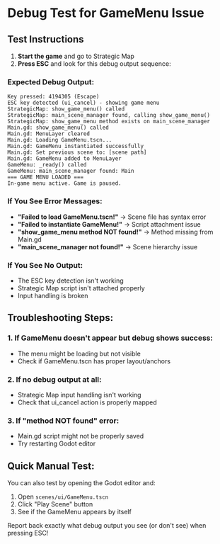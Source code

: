 # Debug Test for GameMenu Issue

## Test Instructions

1. **Start the game** and go to Strategic Map
2. **Press ESC** and look for this debug output sequence:

### Expected Debug Output:
```
Key pressed: 4194305 (Escape)
ESC key detected (ui_cancel) - showing game menu
StrategicMap: show_game_menu() called
StrategicMap: main_scene_manager found, calling show_game_menu()
StrategicMap: show_game_menu method exists on main_scene_manager
Main.gd: show_game_menu() called
Main.gd: MenuLayer cleared
Main.gd: Loading GameMenu.tscn...
Main.gd: GameMenu instantiated successfully
Main.gd: Set previous scene to: [scene path]
Main.gd: GameMenu added to MenuLayer
GameMenu: _ready() called
GameMenu: main_scene_manager found: Main
=== GAME MENU LOADED ===
In-game menu active. Game is paused.
```

### If You See Error Messages:
- **"Failed to load GameMenu.tscn!"** → Scene file has syntax error
- **"Failed to instantiate GameMenu!"** → Script attachment issue
- **"show_game_menu method NOT found!"** → Method missing from Main.gd
- **"main_scene_manager not found!"** → Scene hierarchy issue

### If You See No Output:
- The ESC key detection isn't working
- Strategic Map script isn't attached properly
- Input handling is broken

## Troubleshooting Steps:

### 1. If GameMenu doesn't appear but debug shows success:
- The menu might be loading but not visible
- Check if GameMenu.tscn has proper layout/anchors

### 2. If no debug output at all:
- Strategic Map input handling isn't working
- Check that ui_cancel action is properly mapped

### 3. If "method NOT found" error:
- Main.gd script might not be properly saved
- Try restarting Godot editor

## Quick Manual Test:
You can also test by opening the Godot editor and:
1. Open `scenes/ui/GameMenu.tscn`
2. Click "Play Scene" button
3. See if the GameMenu appears by itself

Report back exactly what debug output you see (or don't see) when pressing ESC!
